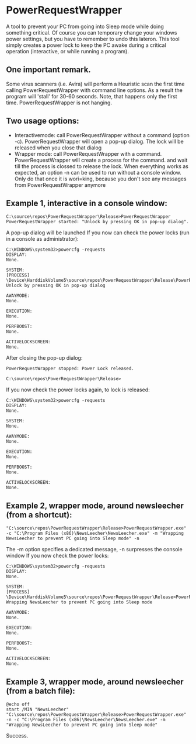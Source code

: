 # PowerRequestWrapper
A tool to prevent your PC from going into Sleep mode while doing something critical.
Of course you can temporary change your windows power settings, but you have to remember to undo this lateron.
This tool simply creates a power lock to keep the PC awake during a critical operation (interactive, or while running a program).

## One important remark. 
Some virus scanners (i.e. Avira) will perform a Heuristic scan the first time calling PowerRequestWrapper with command line options. 
As a result the program will 'stall' for 30-60 seconds. Note, that happens only the first time. PowerRequestWrapper is not hanging.


## Two usage options:

* Interactivemode: call PowerRequestWrapper without a command (option -c). PowerRequestWrapper will open a pop-up dialog. The lock will be released when you close that dialog
* Wrapper mode: call PowerRequestWrapper with a command. PowerRequestWrapper will create a process for the command. and wait till the process is clossed to release the lock.
When everything works as expected, an option -n can be used to run without a console window. Only do that once it is wori=king, because you don't see any messages from PowerRequestWrapper anymore


## Example 1, interactive in a console window:
```
C:\source\repos\PowerRequestWrapper\Release>PowerRequestWrapper
PowerRequestWrapper started: "Unlock by pressing OK in pop-up dialog".
```
A pop-up dialog will be launched
If you now can check the power locks (run in a console as administrator):
```
C:\WINDOWS\system32>powercfg -requests
DISPLAY:
None.

SYSTEM:
[PROCESS] \Device\HarddiskVolume5\source\repos\PowerRequestWrapper\Release\PowerRequestWrapper.exe
Unlock by pressing OK in pop-up dialog

AWAYMODE:
None.

EXECUTION:
None.

PERFBOOST:
None.

ACTIVELOCKSCREEN:
None.
```
After closing the pop-up dialog:
```
PowerRequestWrapper stopped: Power Lock released.

C:\source\repos\PowerRequestWrapper\Release>
```
If you now check the power locks again, to lock is released:
```
C:\WINDOWS\system32>powercfg -requests
DISPLAY:
None.

SYSTEM:
None.

AWAYMODE:
None.

EXECUTION:
None.

PERFBOOST:
None.

ACTIVELOCKSCREEN:
None.
```
## Example 2, wrapper mode, around newsleecher (from a shortcut):
```
"C:\source\repos\PowerRequestWrapper\Release>PowerRequestWrapper.exe" -c "C:\Program Files (x86)\NewsLeecher\NewsLeecher.exe" -m "Wrapping NewsLeecher to prevent PC going into Sleep mode" -n
```
The -m option specifies a dedicated message, -n surpresses the console window
If you now check the power locks:
```
C:\WINDOWS\system32>powercfg -requests
DISPLAY:
None.

SYSTEM:
[PROCESS] \Device\HarddiskVolume5\source\repos\PowerRequestWrapper\Release>PowerRequestWrapper.exe
Wrapping NewsLeecher to prevent PC going into Sleep mode

AWAYMODE:
None.

EXECUTION:
None.

PERFBOOST:
None.

ACTIVELOCKSCREEN:
None.
```
## Example 3, wrapper mode, around newsleecher (from a batch file):
```
@echo off
start /MIN "NewsLeecher" "C:\source\repos\PowerRequestWrapper\Release>PowerRequestWrapper.exe" -n -c "C:\Program Files (x86)\NewsLeecher\NewsLeecher.exe" -m "Wrapping NewsLeecher to prevent PC going into Sleep mode"
```
Success.
